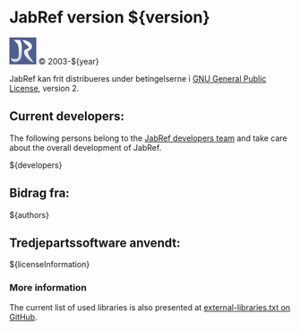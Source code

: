 # JabRef version ${version}

![JabRef logo](../../images/external/JabRef-icon-48.png)
© 2003-${year}

JabRef kan frit distribueres under betingelserne i [GNU General Public License](http://choosealicense.com/licenses/gpl-2.0/), version 2.

## Current developers:

The following persons belong to the [JabRef developers team](https://github.com/orgs/JabRef/teams/developers) and take care about the overall development of JabRef.

${developers}

## Bidrag fra:

${authors}

## Tredjepartssoftware anvendt:

${licenseInformation}

### More information

The current list of used libraries is also presented at [external-libraries.txt on GitHub](https://github.com/JabRef/jabref/blob/master/external-libraries.txt).
